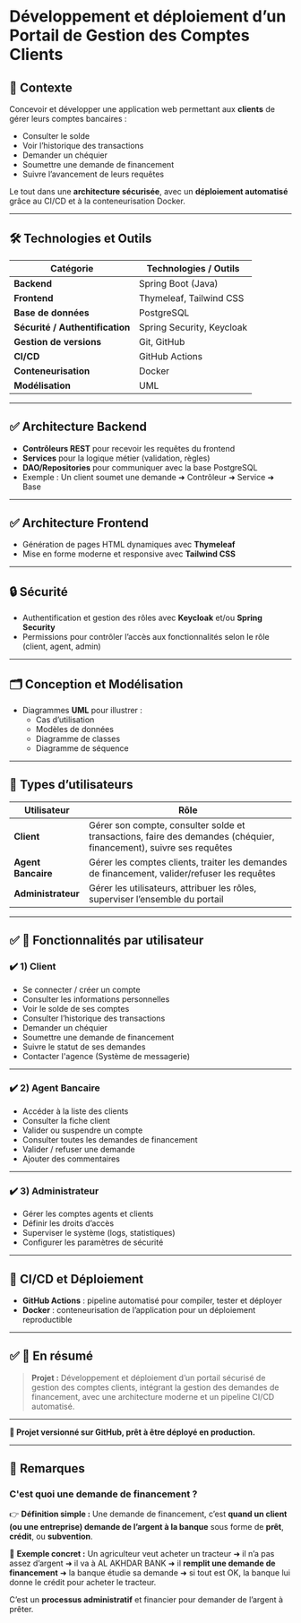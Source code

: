 # Développement et déploiement d’un Portail de Gestion des Comptes Clients

## 📌 Contexte

Concevoir et développer une application web permettant aux **clients** de gérer leurs comptes bancaires :
- Consulter le solde
- Voir l’historique des transactions
- Demander un chéquier
- Soumettre une demande de financement
- Suivre l’avancement de leurs requêtes

Le tout dans une **architecture sécurisée**, avec un **déploiement automatisé** grâce au CI/CD et à la conteneurisation Docker.

---

## 🛠️ Technologies et Outils

| Catégorie | Technologies / Outils |
|-----------------|-----------------------------|
| **Backend** | Spring Boot (Java) |
| **Frontend** | Thymeleaf, Tailwind CSS |
| **Base de données** | PostgreSQL |
| **Sécurité / Authentification** | Spring Security, Keycloak |
| **Gestion de versions** | Git, GitHub |
| **CI/CD** | GitHub Actions |
| **Conteneurisation** | Docker |
| **Modélisation** | UML |

---

## ✅ Architecture Backend

- **Contrôleurs REST** pour recevoir les requêtes du frontend
- **Services** pour la logique métier (validation, règles)
- **DAO/Repositories** pour communiquer avec la base PostgreSQL
- Exemple : Un client soumet une demande ➜ Contrôleur ➜ Service ➜ Base

---

## ✅ Architecture Frontend

- Génération de pages HTML dynamiques avec **Thymeleaf**
- Mise en forme moderne et responsive avec **Tailwind CSS**

---

## 🔒 Sécurité

- Authentification et gestion des rôles avec **Keycloak** et/ou **Spring Security**
- Permissions pour contrôler l’accès aux fonctionnalités selon le rôle (client, agent, admin)

---

## 🗂️ Conception et Modélisation

- Diagrammes **UML** pour illustrer :
  - Cas d’utilisation
  - Modèles de données
  - Diagramme de classes
  - Diagramme de séquence

---

## 👥 Types d’utilisateurs

| Utilisateur | Rôle |
|----------------|-------------------------------------------|
| **Client** | Gérer son compte, consulter solde et transactions, faire des demandes (chéquier, financement), suivre ses requêtes |
| **Agent Bancaire** | Gérer les comptes clients, traiter les demandes de financement, valider/refuser les requêtes |
| **Administrateur** | Gérer les utilisateurs, attribuer les rôles, superviser l’ensemble du portail |

---

## ✅ 📌 Fonctionnalités par utilisateur

### ✔️ **1) Client**

- Se connecter / créer un compte
- Consulter les informations personnelles
- Voir le solde de ses comptes
- Consulter l’historique des transactions
- Demander un chéquier
- Soumettre une demande de financement
- Suivre le statut de ses demandes
- Contacter l'agence (Système de messagerie)

---

### ✔️ **2) Agent Bancaire**

- Accéder à la liste des clients
- Consulter la fiche client
- Valider ou suspendre un compte
- Consulter toutes les demandes de financement
- Valider / refuser une demande
- Ajouter des commentaires

---

### ✔️ **3) Administrateur**

- Gérer les comptes agents et clients
- Définir les droits d’accès
- Superviser le système (logs, statistiques)
- Configurer les paramètres de sécurité

---

## 🚀 CI/CD et Déploiement

- **GitHub Actions** : pipeline automatisé pour compiler, tester et déployer
- **Docker** : conteneurisation de l’application pour un déploiement reproductible

---

## ✅ 📌 En résumé

> **Projet :** Développement et déploiement d’un portail sécurisé de gestion des comptes clients, intégrant la gestion des demandes de financement, avec une architecture moderne et un pipeline CI/CD automatisé.

---

**🔗 Projet versionné sur GitHub, prêt à être déployé en production.**

--- 
## 📌 Remarques
### C'est quoi une demande de financement ?
👉 **Définition simple :**
Une demande de financement, c’est **quand un client (ou une entreprise) demande de l’argent à la banque** sous forme de **prêt**, **crédit**, ou **subvention**.

📌 **Exemple concret :**
Un agriculteur veut acheter un tracteur ➜ il n’a pas assez d’argent ➜ il va à AL AKHDAR BANK ➜ il **remplit une demande de financement** ➜ la banque étudie sa demande ➜ si tout est OK, la banque lui donne le crédit pour acheter le tracteur.

C’est un **processus administratif** et financier pour demander de l’argent à prêter.
